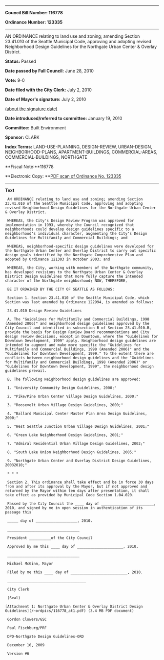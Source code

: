 

********

**Council Bill Number: 116778**
   
**Ordinance Number: 123335**
********

 AN ORDINANCE relating to land use and zoning; amending Section 23.41.010 of the Seattle Municipal Code, approving and adopting revised Neighborhood Design Guidelines for the Northgate Urban Center & Overlay District.

**Status:** Passed
   
**Date passed by Full Council:** June 28, 2010
   
**Vote:** 9-0
   
**Date filed with the City Clerk:** July 2, 2010
   
**Date of Mayor's signature:** July 2, 2010
   
[(about the signature date)](/~public/approvaldate.htm)
   
   
   
**Date introduced/referred to committee:** January 19, 2010
   
**Committee:** Built Environment
   
**Sponsor:** CLARK
   
   
**Index Terms:** LAND-USE-PLANNING, DESIGN-REVIEW, URBAN-DESIGN, NEIGHBORHOOD-PLANS, APARTMENT-BUILDINGS, COMMERCIAL-AREAS, COMMERCIAL-BUILDINGS, NORTHGATE

**Fiscal Note:**116778

**Electronic Copy: **[PDF scan of Ordinance No. 123335](/~archives/Ordinances/Ord_123335.pdf)

********

**Text**
   
```
 AN ORDINANCE relating to land use and zoning; amending Section 23.41.010 of the Seattle Municipal Code, approving and adopting revised Neighborhood Design Guidelines for the Northgate Urban Center & Overlay District.

 WHEREAS, the City's Design Review Program was approved for implementation in 1993, whereby the Council recognized that neighborhoods could develop design guidelines specific to a neighborhood's individual character, augmenting the City's Design Guidelines for Multifamily and Commercial Buildings; and

 WHEREAS, neighborhood-specific design guidelines were developed for the Northgate Urban Center and Overlay District to carry out specific design goals identified by the Northgate Comprehensive Plan and adopted by Ordinance 121303 in October 2003; and

 WHEREAS, the City, working with members of the Northgate community, has developed revisions to the Northgate Urban Center & Overlay District Design Guidelines that more fully capture the intended character of the Northgate neighborhood; NOW, THEREFORE,

 BE IT ORDAINED BY THE CITY OF SEATTLE AS FOLLOWS:

 Section 1. Section 23.41.010 of the Seattle Municipal Code, which Section was last amended by Ordinance 122994, is amended as follows:

 23.41.010 Design Review Guidelines

 A. The "Guidelines for Multifamily and Commercial Buildings, 1998 (Amended 2006)" and neighborhood design guidelines approved by the City Council and identified in subsection B of Section 23.41.010.B, provide the basis for Design Review Board recommendations and City design review decisions, except in Downtown, where the "Guidelines for Downtown Development, 1999" apply. Neighborhood design guidelines are intended to augment and make more specific the "Guidelines for Multifamily and Commercial Buildings, 1998 (Amended 2006)" and the "Guidelines for Downtown Development, 1999." To the extent there are conflicts between neighborhood design guidelines and the "Guidelines for Multifamily and Commercial Buildings, 1998 (Amended 2006)" or "Guidelines for Downtown Development, 1999", the neighborhood design guidelines prevail.

 B. The following Neighborhood design guidelines are approved:

 1. "University Community Design Guidelines, 2000;"

 2. "Pike/Pine Urban Center Village Design Guidelines, 2000;"

 3. "Roosevelt Urban Village Design Guidelines, 2000;"

 4. "Ballard Municipal Center Master Plan Area Design Guidelines, 2000;"

 5. "West Seattle Junction Urban Village Design Guidelines, 2001;"

 6. "Green Lake Neighborhood Design Guidelines, 2001;"

 7. "Admiral Residential Urban Village Design Guidelines, 2002;"

 8. "South Lake Union Neighborhood Design Guidelines, 2005;"

 9. "Northgate Urban Center and Overlay District Design Guidelines, 20032010;"

 * * *

 Section 2. This ordinance shall take effect and be in force 30 days from and after its approval by the Mayor, but if not approved and returned by the Mayor within ten days after presentation, it shall take effect as provided by Municipal Code Section 1.04.020.

 Passed by the City Council the ____ day of ________________________, 2010, and signed by me in open session in authentication of its passage this

 _____ day of ___________________, 2010.

 _________________________________

 President __________of the City Council

 Approved by me this ____ day of _____________________, 2010.

 _________________________________

 Michael McGinn, Mayor

 Filed by me this ____ day of __________________________, 2010.

 ____________________________________

 City Clerk

 (Seal)

[Attachment 1: Northgate Urban Center & Overlay District Design Guidelines](/~ordpics/116778_at1.pdf) (3.4 MB PDF document)

 Gordon Clowers/GSC

 Paul Fischburg/PRF

 DPD-Northgate Design Guidelines-ORD

 December 10, 2009

 Version #6

```
